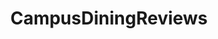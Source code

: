 ---
title: CampusDiningReviews
tags: [WeChat Applet]
style: fill
color: warning
description: 
external_url: https://github.com/PuppyGummy/CampusDiningReviews-WeChat
---